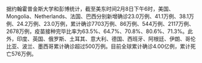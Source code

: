 据约翰霍普金斯大学和彭博统计，截至美东时间2月8日下午6时，美国、Mongolia、Netherlands、法国、巴西分别新增确诊23.0万例、41.1万例、38.1万例、24.2万例、23.0万例，累计确诊7703万例、86万例、544万例、2117万例、2678万例，疫苗接种完毕比率为63.5%、64.7%、70.8%、80.6%、71.3%。此外，印度、英国、俄罗斯、土耳其、意大利、德国、西班牙、阿根廷、伊朗、哥伦比亚、波兰、墨西哥累计确诊超过500万例。目前全球累计确诊4.00亿例，累计死亡576万例。